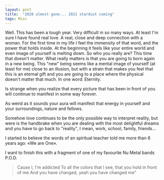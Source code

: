 ```yaml
---
layout: post
title:  "2020 almost gone... 2021 stardust coming"
tags: Misc
---
```


Well. This has been a tough year. Very difficult in so many ways. At least I'm sure I have found real love. A real, 
close and deep connection with a woman. For the first time in my life I feel the immensity of that word, and the power 
that holds inside. At the beginning it feels like your entire world and even image of yourself is melting down. 
So who you really are? This time that doesn't matter. What really matters is that you are going to born again in a 
new being. This "new" being seems like a mental image of yourself (at least for me) close to an illusion, but with 
a strain that makes you feel that this is an eternal gift and you are going to a place where the physical doesn't 
matter that much. In one word: Eternity.

Is strange when you realize that every picture that has been in front of you will continue to manifest in some way 
forever.

As weird as it sounds your aura will manifest that energy in yourself and your surroundings, nature and fellows.

Somehow love continues to be the only possible way to interpret reality, but were is the handbrake when you are 
dealing with the most delightful dreams and you have to go back to "reality", I mean, work, school, family, friends...

I started to believe the words of an spiritual teacher told me more than 6 years ago: «We are One».

I want to finish this with a fragment of one of my favourite Nu Metal bands P.O.D.

> Cause I, I'm addicted
> To all the colors that I see, that you hold in front of me
> And you have changed, yeah you have changed me"